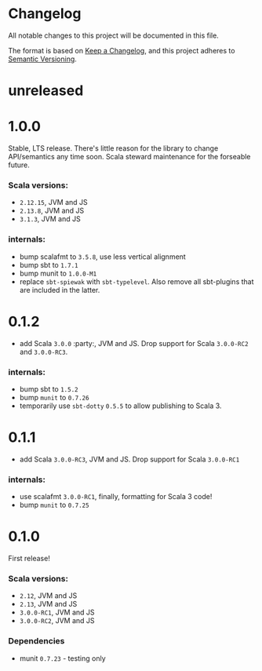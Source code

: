 # Changelog

All notable changes to this project will be documented in this file.

The format is based on [Keep a Changelog](https://keepachangelog.com/en/1.0.0/),
and this project adheres to [Semantic Versioning](https://semver.org/spec/v2.0.0.html).

# unreleased

# 1.0.0

Stable, LTS release. There's little reason for the library to change API/semantics any time soon. Scala steward maintenance for the forseable future.

### Scala versions:

- `2.12.15`, JVM and JS
- `2.13.8`, JVM and JS
- `3.1.3`, JVM and JS

### internals:

- bump scalafmt to `3.5.8`, use less vertical alignment
- bump sbt to `1.7.1`
- bump munit to `1.0.0-M1`
- replace `sbt-spiewak` with `sbt-typelevel`. Also remove all sbt-plugins that are included in the latter.

# 0.1.2

- add Scala `3.0.0` :party:, JVM and JS. Drop support for Scala `3.0.0-RC2` and `3.0.0-RC3`.

### internals:

- bump sbt to `1.5.2`
- bump `munit` to `0.7.26`
- temporarily use `sbt-dotty` `0.5.5` to allow publishing to Scala 3.

# 0.1.1

- add Scala `3.0.0-RC3`, JVM and JS. Drop support for Scala `3.0.0-RC1`

### internals:

- use scalafmt `3.0.0-RC1`, finally, formatting for Scala 3 code!
- bump `munit` to `0.7.25`

# 0.1.0

First release!

### Scala versions:

- `2.12`, JVM and JS
- `2.13`, JVM and JS
- `3.0.0-RC1`, JVM and JS
- `3.0.0-RC2`, JVM and JS

### Dependencies

- munit `0.7.23` - testing only
